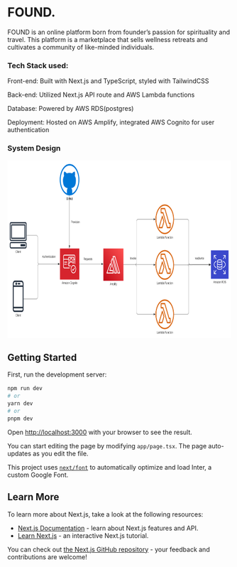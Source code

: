 <h1>FOUND.</h1>
FOUND is an online platform born from founder’s passion for spirituality and travel. This platform is a marketplace that sells wellness retreats and cultivates a community of like-minded individuals.

<h3>Tech Stack used:</h3>
<p>Front-end: Built with Next.js and TypeScript, styled with TailwindCSS</p>
<p>Back-end: Utilized Next.js API route and AWS Lambda functions</p>
<p>Database: Powered by AWS RDS(postgres)</p>
<p>Deployment: Hosted on AWS Amplify, integrated AWS Cognito for user authentication</p>

<h3>System Design</h3>
<img src="https://github.com/chok-di/found-next-amplify/blob/master/public/README/FOUND._System_Design.svg" height=400></img>

## Getting Started

First, run the development server:

```bash
npm run dev
# or
yarn dev
# or
pnpm dev
```

Open [http://localhost:3000](http://localhost:3000) with your browser to see the result.

You can start editing the page by modifying `app/page.tsx`. The page auto-updates as you edit the file.

This project uses [`next/font`](https://nextjs.org/docs/basic-features/font-optimization) to automatically optimize and load Inter, a custom Google Font.

## Learn More

To learn more about Next.js, take a look at the following resources:

- [Next.js Documentation](https://nextjs.org/docs) - learn about Next.js features and API.
- [Learn Next.js](https://nextjs.org/learn) - an interactive Next.js tutorial.

You can check out [the Next.js GitHub repository](https://github.com/vercel/next.js/) - your feedback and contributions are welcome!


